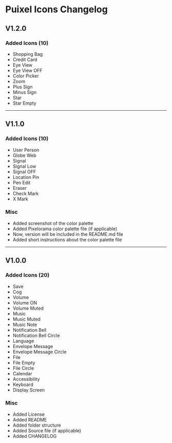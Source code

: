 # Puixel Icons Changelog

## V1.2.0
### Added Icons (10)
- Shopping Bag
- Credit Card
- Eye View
- Eye View OFF
- Color Picker
- Zoom
- Plus Sign
- Minus Sign
- Star
- Star Empty

---

## V1.1.0
### Added Icons (10)
- User Person
- Globe Web
- Signal
- Signal Low
- Signal OFF
- Location Pin
- Pen Edit
- Eraser
- Check Mark
- X Mark

### Misc
- Added screenshot of the color palette
- Added Pixelorama color palette file (if applicable)
- Now, version will be included in the README.md file
- Added short instructions about the color palette file

---

## V1.0.0
### Added Icons (20)
- Save
- Cog
- Volume
- Volume ON
- Volume Muted
- Music
- Music Muted
- Music Note
- Notification Bell
- Notification Bell Circle
- Language
- Envelope Message
- Envelope Message Circle
- File
- File Empty
- File Circle
- Calendar
- Accessibility
- Keyboard
- Display Screen


### Misc
- Added License
- Added README
- Added folder structure
- Added Source file (if applicable)
- Added CHANGELOG
